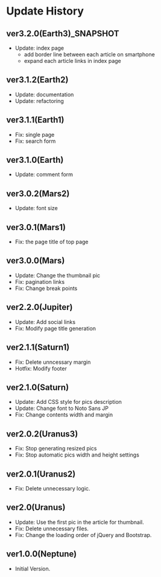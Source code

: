 # Update History

## ver3.2.0(Earth3)_SNAPSHOT

- Update: index page
    - add border line between each article on smartphone
    - expand each article links in index page

## ver3.1.2(Earth2)

- Update: documentation
- Update: refactoring

## ver3.1.1(Earth1)

- Fix: single page
- Fix: search form

## ver3.1.0(Earth)

- Update: comment form

## ver3.0.2(Mars2)

- Update: font size

## ver3.0.1(Mars1)

- Fix: the page title of top page

## ver3.0.0(Mars)

- Update: Change the thumbnail pic
- Fix: pagination links
- Fix: Change break points

## ver2.2.0(Jupiter)

- Update: Add social links
- Fix: Modify page title generation

## ver2.1.1(Saturn1)

- Fix: Delete unncessary margin
- Hotfix: Modify footer

## ver2.1.0(Saturn)

- Update: Add CSS style for pics description
- Update: Change font to Noto Sans JP
- Fix: Change contents width and margin

## ver2.0.2(Uranus3)

- Fix: Stop generating resized pics
- Fix: Stop automatic pics width and height settings

## ver2.0.1(Uranus2)

- Fix: Delete unnecessary logic.

## ver2.0(Uranus)

- Update: Use the first pic in the article for thumbnail.
- Fix: Delete unnecessary files.
- Fix: Change the loading order of jQuery and Bootstrap.

## ver1.0.0(Neptune)

- Initial Version.